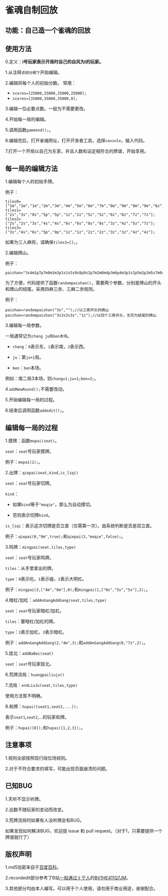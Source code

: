 # 雀魂自制回放
## 功能：自己造一个雀魂的回放
## 使用方法

0.定义：**i号玩家表示开局时自己的自风为i的玩家。**

1.从注释```该部分朝下```开始编辑。

2.编辑将每个人的初始分数。
常用：
+ ```scores=[25000,25000,25000,25000];```
+ ```scores=[35000,35000,35000,0];```

3.编辑一位必要点数。一般为不需要更改。

4.开始每一局的编辑。

5.调用函数`gameend();`。

6.编辑完后，打开雀魂网址，打开开发者工具，选择`console`，输入代码。

7.打开一个开局以自己为东家，并且人数和设定相符合的牌谱，开始享用。

## 每一局的编辑方法

1.编辑每个人的初始手牌。

例子：
```
tiles0=["1m","1m","1m","2m","3m","4m","5m","6m","7m","8m","9m","9m","9m","6z"];
tiles1=["2s","3s","8s","5p","5p","1z","2z","5z","5z","6z","6z","7z","7z"];
tiles2=["2s","2s","3s","4s","4s","6s","6s","8s","8s","3z","4z","5z","7z"];  
tiles3=["3s","4s","6s","5p","9p","1z","1z","2z","2z","3z","3z","4z","4z"];
```
如果为三人麻将，请确保```tiles3=[];```。

2.编辑牌山。

例子：
```
paishan="3s4m1p7p7m8m1m3p1s1s5s9s8p9s2p7m2m8m4p3m6p4m3p1s1p5m2p2m5s7m0s3m4m6m8m6p0m4p7p1p8p3p1s1p2m3m7s3p7s9m2p8p4p6m9p6m9p7p7s8p6p4p6z9s9s7p9p6p7s5s2p5z6s3z4s2z0p7z8s1z2s4z5m";
```

为了方便，代码提供了函数```randompaishan()```，需要两个参数，分别是牌山的开头和牌山的结尾。采用四麻三赤、三麻二赤规则。

例子：
```
paishan=randompaishan("3s","");//以三索开头的牌山
paishan=randompaishan("3s3s3s3s","1z");//以四个三索开头，东风为结尾的牌山
```

3.编辑每一局参数。

一局通常记为`chang ju局ben本场`。

+ `chang`：`0`表示东，`1`表示南，`2`表示西。

+ `ju`：第`ju+1`局。

+ `ben`：`ben`本场。

例如：南二局3本场，则`chang=1;ju=1;ben=3;`。

4.`addNewRound();`不需要改动。

5.开始编辑每一局的过程。

6.结束后调用函数`addedit();`。

## 编辑每一局的过程

1.摸牌：函数`mopai(seat)`。

`seat`：`seat`号玩家摸牌。

例子：`mopai(1);`。


2.出牌：`qiepai(seat,kind,is_liqi)`

`seat`：`seat`号玩家切牌。

`kind`：

+ 如果`kind`等于`"moqie"`，那么为自动摸切。

+ 否则表示切牌`kind`。

`is_liqi`：表示这次切牌是否立直（仅需第一次）。由系统判断是否是双立直。

例子：`qiepai(0,"9m",true);`和`qiepai(3,"moqie",false);`。

3.鸣牌：`mingpai(seat,tiles,type)`

`seat`：`seat`号玩家鸣牌。

`tiles`：从手里拿出的牌。

`type`：`0`表示吃，`1`表示碰，`2`表示大明杠。

例子：`mingpai(3,["4m","6m"],0);`和`mingpai(1,["0s","5s","5s"],2);`。

4.暗杠/加杠：`addAnGangAddGang(seat,tiles,type)`

`seat`：`seat`号玩家暗杠/加杠。

`tiles`：要暗杠/加杠的牌。

`type`：`2`表示加杠，`3`表示暗杠。

例子：`addAnGangAddGang(2,"4m",3);`和`addAnGangAddGang(0,"7z",2);`。

5.拔北：`addBaBei(seat)`

`seat`：`seat`号玩家拔北。

6.荒牌流局：`huangpailiuju()`

7.流局：`endLiuJu(seat,tiles,type)`

使用方法暂不明确。

8.和牌：`hupai([seat1,seat2,...]);`

表示`seat1`,`seat2`,...的玩家和牌。

例子：`hupai([0]);`和`hupai([1,2,3]);`。

## 注意事项

1.规则全部按照现行段位场规则。

2.对于不符合要求的填写，可能出现页面崩溃的问题。

## 已知BUG

1.天听不显示听牌。

2.巡数不随玩家的变动而改变。

3.荒牌流局时如果有人没听牌会有BUG。

如果发现如何解决BUG，欢迎提 issue 和 pull request。（对于1，只需要提供一个牌谱就行了）

## 版权声明

1.md5加密来自于[百度百科](https://baike.baidu.com/item/MD5/212708?fromtitle=MD5%E5%8A%A0%E5%AF%86&fromid=5706230&fr=aladdin)。

2.recordedit部分参考了B站[一般通过彳亍人](https://space.bilibili.com/23019265)的[BV1HE411Q7JM](https://www.bilibili.com/video/BV1HE411Q7JM)。

3.其他部分均由本人编写。可以用于个人使用，请勿用于商业用途，谢谢配合。
